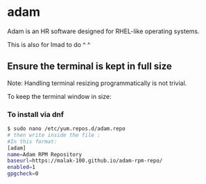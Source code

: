 # adam
Adam is an HR software designed for RHEL-like operating systems.

This is also for Imad to do ^ ^

## Ensure the terminal is kept in full size

Note: Handling terminal resizing programmatically is not trivial.

To keep the terminal window in size:

### To install via dnf

```bash
$ sudo nano /etc/yum.repos.d/adam.repo
# then write inside the file :
#In this format:
[adam]
name=Adam RPM Repository
baseurl=https://malak-100.github.io/adam-rpm-repo/
enabled=1
gpgcheck=0




